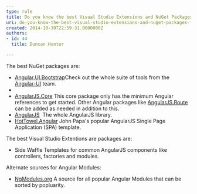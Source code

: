 ```yaml
---
type: rule
title: Do you know the best Visual Studio Extensions and NuGet Packages for AngularJS?
uri: do-you-know-the-best-visual-studio-extensions-and-nuget-packages-for-angularjs
created: 2014-10-30T22:59:31.0000000Z
authors:
- id: 44
  title: Duncan Hunter

---
```


 
​​​​The best NuGet packages are:​​
 




- [Angular.UI.Bootstrap](http&#58;//www.nuget.org/packages/Angular.UI.Bootstrap/)​​​
Check out the whole suite of tools from the [Angular-UI​](http&#58;//angular-ui.github.io/%E2%80%8B) team.
- 
- [AngularJS.Core](http&#58;//www.nuget.org/packages/AngularJS.Core/)
This core package only has the minimum Angular references to get started. Other Angular packages like [AngularJS.Route](https&#58;//www.nuget.org/packages/AngularJS.Route/)​ can be added as needed in addition to this.​
- [AngularJS](http&#58;//www.nuget.org/packages/angularjs) 
The whole AngularJS library​.​
- [HotTowel.Angular](http&#58;//www.nuget.org/packages/HotTowel.Angular/) ​
John Papa's popular AngularJS Single Page Application (SPA) template.


The best Visual Studio Extentions are packages are:

- ​Side Waffle
Templates for common AngularJS components like controllers, factories and modules.





Alternate sources for Angular Modules:

- ​​[NgModules.org](http&#58;//ngmodules.org/)
A source for all popular Angular Modules that can be sorted by popluarity.





